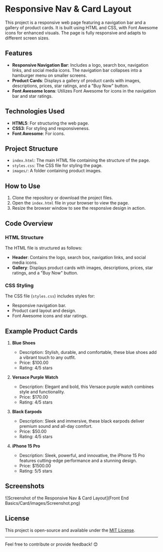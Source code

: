 # Responsive Nav & Card Layout

This project is a responsive web page featuring a navigation bar and a gallery of product cards. It is built using HTML and CSS, with Font Awesome icons for enhanced visuals. The page is fully responsive and adapts to different screen sizes.

## Features

- **Responsive Navigation Bar**: Includes a logo, search box, navigation links, and social media icons. The navigation bar collapses into a hamburger menu on smaller screens.
- **Product Cards**: Displays a gallery of product cards with images, descriptions, prices, star ratings, and a "Buy Now" button.
- **Font Awesome Icons**: Utilizes Font Awesome for icons in the navigation bar and star ratings.

## Technologies Used

- **HTML5**: For structuring the web page.
- **CSS3**: For styling and responsiveness.
- **Font Awesome**: For icons.

## Project Structure

- `index.html`: The main HTML file containing the structure of the page.
- `styles.css`: The CSS file for styling the page.
- `images/`: A folder containing product images.

## How to Use

1. Clone the repository or download the project files.
2. Open the `index.html` file in your browser to view the page.
3. Resize the browser window to see the responsive design in action.

## Code Overview

### HTML Structure

The HTML file is structured as follows:

- **Header**: Contains the logo, search box, navigation links, and social media icons.
- **Gallery**: Displays product cards with images, descriptions, prices, star ratings, and a "Buy Now" button.

### CSS Styling

The CSS file (`styles.css`) includes styles for:

- Responsive navigation bar.
- Product card layout and design.
- Font Awesome icons and star ratings.

## Example Product Cards

1. **Blue Shoes**
   - Description: Stylish, durable, and comfortable, these blue shoes add a vibrant touch to any outfit.
   - Price: $100.00
   - Rating: 4/5 stars

2. **Versace Purple Watch**
   - Description: Elegant and bold, this Versace purple watch combines style and functionality.
   - Price: $170.00
   - Rating: 4/5 stars

3. **Black Earpods**
   - Description: Sleek and immersive, these black earpods deliver premium sound and all-day comfort.
   - Price: $50.00
   - Rating: 4/5 stars

4. **iPhone 15 Pro**
   - Description: Sleek, powerful, and innovative, the iPhone 15 Pro features cutting-edge performance and a stunning design.
   - Price: $1500.00
   - Rating: 5/5 stars

## Screenshots

![Screenshot of the Responsive Nav & Card Layout](Front End Basics/Card/images/Screenshot.png)

## License

This project is open-source and available under the [MIT License](LICENSE).

---

Feel free to contribute or provide feedback! 😊
